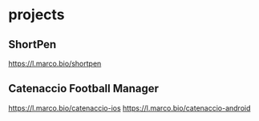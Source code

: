 # projects

## ShortPen
https://l.marco.bio/shortpen

## Catenaccio Football Manager
https://l.marco.bio/catenaccio-ios
https://l.marco.bio/catenaccio-android
